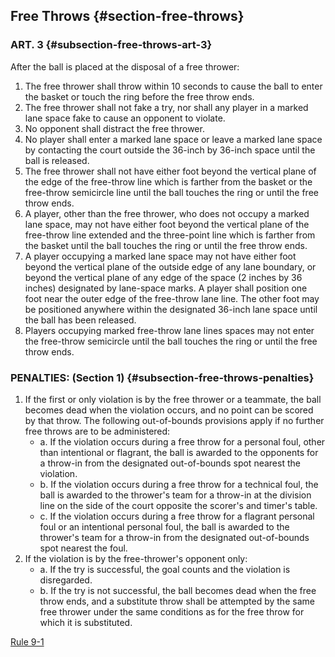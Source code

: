 <!-- Section: Free Throws -->

## Free Throws {#section-free-throws}

### ART. 3 {#subsection-free-throws-art-3}

After the ball is placed at the disposal of a free thrower:

1. The free thrower shall throw within 10 seconds to cause the ball to enter the basket or touch the ring before the free throw ends.
2. The free thrower shall not fake a try, nor shall any player in a marked lane space fake to cause an opponent to violate.
3. No opponent shall distract the free thrower.
4. No player shall enter a marked lane space or leave a marked lane space by contacting the court outside the 36-inch by 36-inch space until the ball is released.
5. The free thrower shall not have either foot beyond the vertical plane of the edge of the free-throw line which is farther from the basket or the free-throw semicircle line until the ball touches the ring or until the free throw ends.
6. A player, other than the free thrower, who does not occupy a marked lane space, may not have either foot beyond the vertical plane of the free-throw line extended and the three-point line which is farther from the basket until the ball touches the ring or until the free throw ends.
7. A player occupying a marked lane space may not have either foot beyond the vertical plane of the outside edge of any lane boundary, or beyond the vertical plane of any edge of the space (2 inches by 36 inches) designated by lane-space marks. A player shall position one foot near the outer edge of the free-throw lane line. The other foot may be positioned anywhere within the designated 36-inch lane space until the ball has been released.
8. Players occupying marked free-throw lane lines spaces may not enter the free-throw semicircle until the ball touches the ring or until the free throw ends.

### PENALTIES: (Section 1) {#subsection-free-throws-penalties}

1. If the first or only violation is by the free thrower or a teammate, the ball becomes dead when the violation occurs, and no point can be scored by that throw. The following out-of-bounds provisions apply if no further free throws are to be administered:
   - a. If the violation occurs during a free throw for a personal foul, other than intentional or flagrant, the ball is awarded to the opponents for a throw-in from the designated out-of-bounds spot nearest the violation.
   - b. If the violation occurs during a free throw for a technical foul, the ball is awarded to the thrower's team for a throw-in at the division line on the side of the court opposite the scorer's and timer's table.
   - c. If the violation occurs during a free throw for a flagrant personal foul or an intentional personal foul, the ball is awarded to the thrower's team for a throw-in from the designated out-of-bounds spot nearest the foul.
2. If the violation is by the free-thrower's opponent only:
   - a. If the try is successful, the goal counts and the violation is disregarded.
   - b. If the try is not successful, the ball becomes dead when the free throw ends, and a substitute throw shall be attempted by the same free thrower under the same conditions as for the free throw for which it is substituted.

[Rule 9-1](#rule-9-1)
